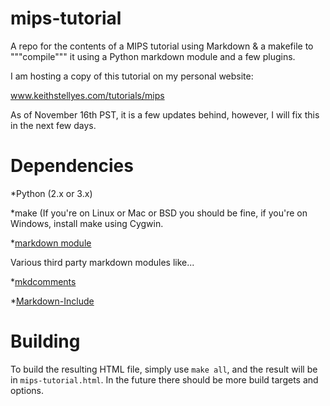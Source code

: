 # mips-tutorial
A repo for the contents of a MIPS tutorial using Markdown &amp; a makefile to """compile""" it using a Python markdown module and a few plugins.

I am hosting a copy of this tutorial on my personal website:

www.keithstellyes.com/tutorials/mips

As of November 16th PST, it is a few updates behind, however, I will fix this
in the next few days.

# Dependencies

*Python (2.x or 3.x)

*make (If you're on Linux or Mac or BSD you should be fine, if you're on Windows, install make using Cygwin.

*[markdown module](https://pypi.python.org/pypi/Markdown)

Various third party markdown modules like...

*[mkdcomments](https://github.com/ryneeverett/python-markdown-comments)

*[Markdown-Include](https://github.com/cmacmackin/markdown-include)

# Building

To build the resulting HTML file, simply use ``make all``, and the result will
be in ``mips-tutorial.html``. In the future there should be more build targets
and options.
